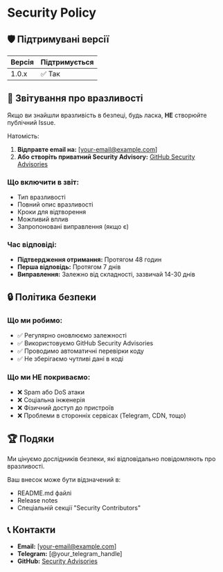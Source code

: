 # Security Policy

## 🛡️ Підтримувані версії

| Версія | Підтримується          |
| ------ | ---------------------- |
| 1.0.x  | ✅ Так                |

## 🚨 Звітування про вразливості

Якщо ви знайшли вразливість в безпеці, будь ласка, **НЕ** створюйте публічний Issue.

Натомість:

1. **Відправте email на:** [your-email@example.com]
2. **Або створіть приватний Security Advisory:** [GitHub Security Advisories](https://github.com/3kage/words-game-ua/security/advisories)

### Що включити в звіт:

- Тип вразливості
- Повний опис вразливості
- Кроки для відтворення
- Можливий вплив
- Запропоновані виправлення (якщо є)

### Час відповіді:

- **Підтвердження отримання:** Протягом 48 годин
- **Перша відповідь:** Протягом 7 днів  
- **Виправлення:** Залежно від складності, зазвичай 14-30 днів

## 🔒 Політика безпеки

### Що ми робимо:

- ✅ Регулярно оновлюємо залежності
- ✅ Використовуємо GitHub Security Advisories
- ✅ Проводимо автоматичні перевірки коду
- ✅ Не зберігаємо чутливі дані в коді

### Що ми НЕ покриваємо:

- ❌ Spam або DoS атаки
- ❌ Соціальна інженерія
- ❌ Фізичний доступ до пристроїв
- ❌ Проблеми в сторонніх сервісах (Telegram, CDN, тощо)

## 🏆 Подяки

Ми цінуємо дослідників безпеки, які відповідально повідомляють про вразливості. 

Ваш внесок може бути відзначений в:
- README.md файлі
- Release notes
- Спеціальній секції "Security Contributors"

## 📞 Контакти

- **Email:** [your-email@example.com]
- **Telegram:** [@your_telegram_handle]
- **GitHub:** [Security Advisories](https://github.com/3kage/words-game-ua/security/advisories)
